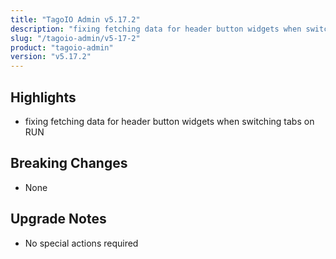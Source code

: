 ```yaml
---
title: "TagoIO Admin v5.17.2"
description: "fixing fetching data for header button widgets when switching tabs on RUN"
slug: "/tagoio-admin/v5-17-2"
product: "tagoio-admin"
version: "v5.17.2"
---
```


## Highlights

- fixing fetching data for header button widgets when switching tabs on RUN

## Breaking Changes

- None

## Upgrade Notes

- No special actions required
